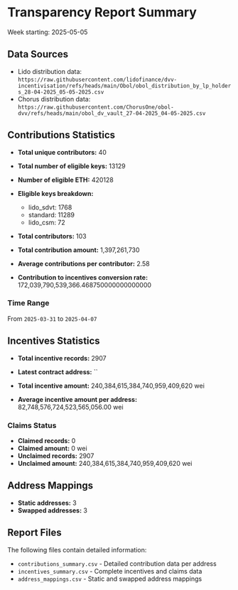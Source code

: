 # Transparency Report Summary
Week starting: 2025-05-05

## Data Sources
- Lido distribution data: `https://raw.githubusercontent.com/lidofinance/dvv-incentivisation/refs/heads/main/Obol/obol_distribution_by_lp_holders_28-04-2025_05-05-2025.csv`
- Chorus distribution data: `https://raw.githubusercontent.com/ChorusOne/obol-dvv/refs/heads/main/obol_dv_vault_27-04-2025_04-05-2025.csv`

## Contributions Statistics
- **Total unique contributors:** 40
- **Total number of eligible keys:** 13129
- **Number of eligible ETH:** 420128

- **Eligible keys breakdown:**
  - lido_sdvt: 1768
  - standard: 11289
  - lido_csm: 72

- **Total contributors:** 103
- **Total contribution amount:** 1,397,261,730
- **Average contributions per contributor:** 2.58
- **Contribution to incentives conversion rate:** 172,039,790,539,366.468750000000000000

### Time Range
From `2025-03-31` to `2025-04-07`

## Incentives Statistics
- **Total incentive records:** 2907
- **Latest contract address:** ``

- **Total incentive amount:** 240,384,615,384,740,959,409,620 wei
- **Average incentive amount per address:** 82,748,576,724,523,565,056.00 wei

### Claims Status
- **Claimed records:** 0
- **Claimed amount:** 0 wei
- **Unclaimed records:** 2907
- **Unclaimed amount:** 240,384,615,384,740,959,409,620 wei

## Address Mappings
- **Static addresses:** 3
- **Swapped addresses:** 3

## Report Files
The following files contain detailed information:
- `contributions_summary.csv` - Detailed contribution data per address
- `incentives_summary.csv` - Complete incentives and claims data
- `address_mappings.csv` - Static and swapped address mappings